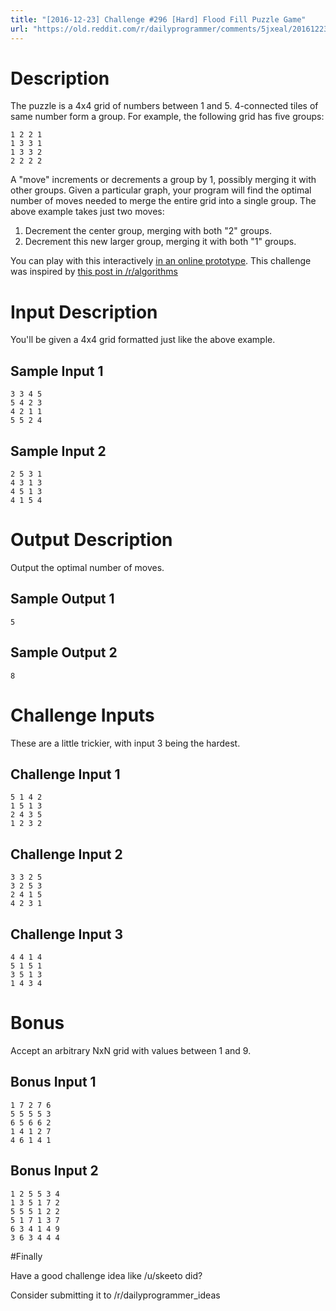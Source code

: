 ```yaml
---
title: "[2016-12-23] Challenge #296 [Hard] Flood Fill Puzzle Game"
url: "https://old.reddit.com/r/dailyprogrammer/comments/5jxeal/20161223_challenge_296_hard_flood_fill_puzzle_game/"
---
```


# Description

The puzzle is a 4x4 grid of numbers between 1 and 5. 4-connected tiles
of same number form a group. For example, the following grid has five
groups:

    1 2 2 1
    1 3 3 1
    1 3 3 2
    2 2 2 2

A "move" increments or decrements a group by 1, possibly merging it
with other groups. Given a particular graph, your program will find
the optimal number of moves needed to merge the entire grid into a
single group. The above example takes just two moves:

1. Decrement the center group, merging with both "2" groups.
2. Decrement this new larger group, merging it with both "1" groups.

You can play with this interactively [in an online
prototype](http://entibo.fr/lvlr/). This challenge was inspired by
[this post in
/r/algorithms](https://www.reddit.com/r/algorithms/comments/5jtgvn/minimum_number_of_moves_to_solve_a_puzzle_game/)

# Input Description

You'll be given a 4x4 grid formatted just like the above example.

## Sample Input 1

    3 3 4 5
    5 4 2 3
    4 2 1 1
    5 5 2 4

## Sample Input 2

    2 5 3 1
    4 3 1 3
    4 5 1 3
    4 1 5 4

# Output Description

Output the optimal number of moves.

## Sample Output 1

    5

## Sample Output 2

    8

# Challenge Inputs

These are a little trickier, with input 3 being the hardest.

## Challenge Input 1

    5 1 4 2
    1 5 1 3
    2 4 3 5
    1 2 3 2

## Challenge Input 2

    3 3 2 5
    3 2 5 3
    2 4 1 5
    4 2 3 1

## Challenge Input 3

    4 4 1 4
    5 1 5 1
    3 5 1 3
    1 4 3 4

# Bonus

Accept an arbitrary NxN grid with values between 1 and 9.

## Bonus Input 1

    1 7 2 7 6
    5 5 5 5 3
    6 5 6 6 2
    1 4 1 2 7
    4 6 1 4 1

## Bonus Input 2

    1 2 5 5 3 4
    1 3 5 1 7 2
    5 5 5 1 2 2
    5 1 7 1 3 7
    6 3 4 1 4 9
    3 6 3 4 4 4

#Finally

Have a good challenge idea like /u/skeeto did?

Consider submitting it to /r/dailyprogrammer_ideas
